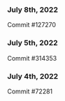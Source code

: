 ### July 8th, 2022

Commit #127270

### July 5th, 2022

Commit #314353


### July 4th, 2022

Commit #72281
